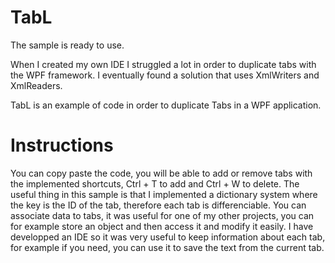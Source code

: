 # TabL
The sample is ready to use.

When I created my own IDE I struggled a lot in order to duplicate tabs with the WPF framework. I eventually found a solution that uses XmlWriters and XmlReaders.

TabL is an example of code in order to duplicate Tabs in a WPF application.

# Instructions
You can copy paste the code, you will be able to add or remove tabs with the implemented shortcuts, Ctrl + T to add and Ctrl + W to delete.
The useful thing in this sample is that I implemented a dictionary system where the key is the ID of the tab, therefore each tab is differenciable.
You can associate data to tabs, it was useful for one of my other projects, you can for example store an object and then access it and modify it easily.
I have developped an IDE so it was very useful to keep information about each tab, for example if you need, you can use it to save the text from the current tab.
